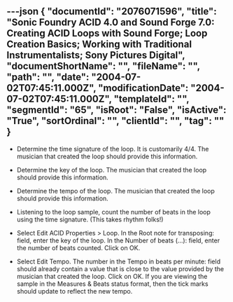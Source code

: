 ---json
{
  "documentId": "2076071596",
  "title": "Sonic Foundry ACID 4.0 and Sound Forge 7.0: Creating ACID Loops with Sound Forge; Loop Creation Basics; Working with Traditional Instrumentalists; Sony Pictures Digital",
  "documentShortName": "",
  "fileName": "",
  "path": "",
  "date": "2004-07-02T07:45:11.000Z",
  "modificationDate": "2004-07-02T07:45:11.000Z",
  "templateId": "",
  "segmentId": "65",
  "isRoot": "False",
  "isActive": "True",
  "sortOrdinal": "",
  "clientId": "",
  "tag": ""
}
---

* Determine the time signature of the loop. It is customarily 4/4. The musician that created the loop should provide this information.

* Determine the key of the loop. The musician that created the loop should provide this information.

* Determine the tempo of the loop. The musician that created the loop should provide this information.

* Listening to the loop sample, count the number of beats in the loop using the time signature. (This takes rhythm folks!)

* Select Edit ACID Properties &gt; Loop. In the Root note for transposing: field, enter the key of the loop. In the Number of beats (...): field, enter the number of beats counted. Click on OK.

* Select Edit Tempo. The number in the Tempo in beats per minute: field should already contain a value that is close to the value provided by the musician that created the loop. Click on OK. If you are viewing the sample in the Measures & Beats status format, then the tick marks should update to reflect the new tempo.
